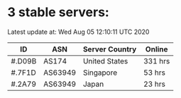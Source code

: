 # 3 stable servers:

Latest update at: Wed Aug 05 12:10:11 UTC 2020

| ID | ASN | Server Country | Online |
| -- | --- | -------------- | ------ |
| #.D09B | AS174 | United States | 331 hrs |
| #.7F1D | AS63949 | Singapore | 53 hrs |
| #.2A79 | AS63949 | Japan | 23 hrs |

